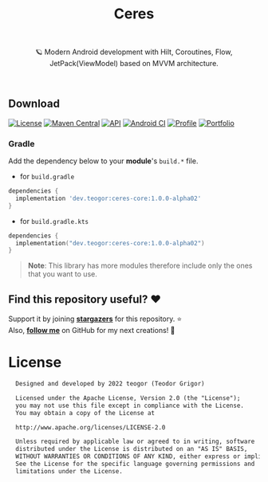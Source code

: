 <h1 align="center">Ceres</h1>
<br>

<p align="center">
🪐 Modern Android development with Hilt, Coroutines, Flow, JetPack(ViewModel) based on MVVM architecture.
</p>
<br>

## Download
[![License](https://img.shields.io/badge/License-Apache%202.0-blue.svg)](https://opensource.org/licenses/Apache-2.0)
[![Maven Central](https://img.shields.io/maven-central/v/dev.teogor/ceres-core.svg?label=Maven%20Central)](https://search.maven.org/search?q=g:%22dev.teogor%22%20AND%20a:%22ceres-core%22)
[![API](https://img.shields.io/badge/API-21%2B-brightgreen.svg?style=flat)](https://android-arsenal.com/api?level=21)
[![Android CI](https://github.com/teogor/ceres/actions/workflows/android.yml/badge.svg)](https://github.com/teogor/ceres/actions/workflows/android.yml)
[![Profile](https://source.teogor.dev/badges/teogor-github.svg)](https://github.com/teogor)
[![Portfolio](https://source.teogor.dev/badges/teogor-dev.svg)](https://teogor.dev)

### Gradle

Add the dependency below to your **module**'s `build.*` file.
- for `build.gradle`
```gradle
dependencies {
  implementation 'dev.teogor:ceres-core:1.0.0-alpha02'
}
```
- for `build.gradle.kts`
```kotlin
dependencies {
  implementation("dev.teogor:ceres-core:1.0.0-alpha02")
}
```

> **Note**: This library has more modules therefore include only the ones that you want to use.

## Find this repository useful? :heart:
Support it by joining __[stargazers](https://github.com/teogor/ceres/stargazers)__ for this repository. :star: <br>
Also, __[follow me](https://github.com/teogor)__ on GitHub for my next creations! 🤩

# License
```xml
  Designed and developed by 2022 teogor (Teodor Grigor)

  Licensed under the Apache License, Version 2.0 (the "License");
  you may not use this file except in compliance with the License.
  You may obtain a copy of the License at

  http://www.apache.org/licenses/LICENSE-2.0

  Unless required by applicable law or agreed to in writing, software
  distributed under the License is distributed on an "AS IS" BASIS,
  WITHOUT WARRANTIES OR CONDITIONS OF ANY KIND, either express or implied.
  See the License for the specific language governing permissions and
  limitations under the License.
```
